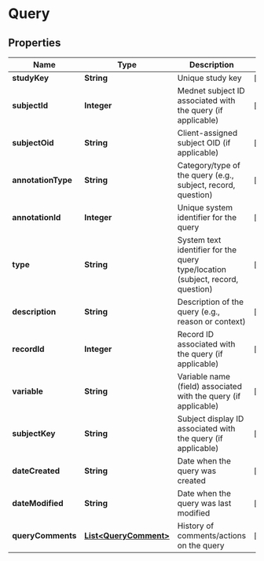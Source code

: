 

# Query


## Properties

| Name | Type | Description | Notes |
|------------ | ------------- | ------------- | -------------|
|**studyKey** | **String** | Unique study key |  [optional] |
|**subjectId** | **Integer** | Mednet subject ID associated with the query (if applicable) |  [optional] |
|**subjectOid** | **String** | Client-assigned subject OID (if applicable) |  [optional] |
|**annotationType** | **String** | Category/type of the query (e.g., subject, record, question) |  [optional] |
|**annotationId** | **Integer** | Unique system identifier for the query |  [optional] |
|**type** | **String** | System text identifier for the query type/location (subject, record, question) |  [optional] |
|**description** | **String** | Description of the query (e.g., reason or context) |  [optional] |
|**recordId** | **Integer** | Record ID associated with the query (if applicable) |  [optional] |
|**variable** | **String** | Variable name (field) associated with the query (if applicable) |  [optional] |
|**subjectKey** | **String** | Subject display ID associated with the query (if applicable) |  [optional] |
|**dateCreated** | **String** | Date when the query was created |  [optional] |
|**dateModified** | **String** | Date when the query was last modified |  [optional] |
|**queryComments** | [**List&lt;QueryComment&gt;**](QueryComment.md) | History of comments/actions on the query |  [optional] |



